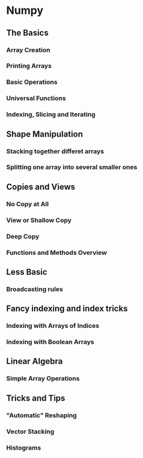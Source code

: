 # Numpy

## The Basics
### Array Creation

### Printing Arrays

### Basic Operations

### Universal Functions

### Indexing, Slicing and Iterating

## Shape Manipulation
### Stacking together differet arrays

### Splitting one array into several smaller ones

## Copies and Views
### No Copy at All

### View or Shallow Copy

### Deep Copy

### Functions and Methods Overview

## Less Basic
### Broadcasting rules

## Fancy indexing and index tricks
### Indexing with Arrays of Indices

### Indexing with Boolean Arrays

## Linear Algebra
### Simple Array Operations

## Tricks and Tips
### "Automatic" Reshaping

### Vector Stacking

### Histograms
